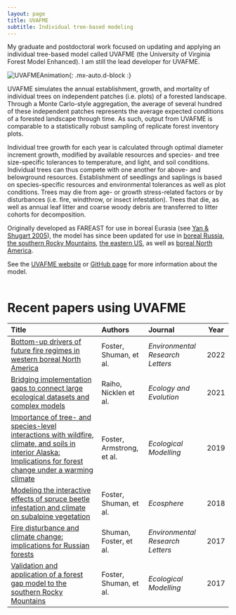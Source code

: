 ```yaml
---
layout: page
title: UVAFME 
subtitle: Individual tree-based modeling
---
```


My graduate and postdoctoral work focused on updating and applying an individual tree-based model called UVAFME (the University of Virginia Forest Model Enhanced). I am still the lead developer for UVAFME.

![UVAFMEAnimation](assets/img/UVAFME_Animation.gif){: .mx-auto.d-block :}

UVAFME simulates the annual establishment, growth, and mortality of individual trees on independent patches (i.e. plots) of a forested landscape. Through a Monte Carlo-style aggregation, the average of several hundred of these independent patches represents the average expected conditions of a forested landscape through time. As such, output from UVAFME is comparable to a statistically robust sampling of replicate forest inventory plots.

Individual tree growth for each year is calculated through optimal diameter increment growth, modified by available resources and species- and tree size-specific tolerances to temperature, and light, and soil conditions. Individual trees can thus compete with one another for above- and belowground resources. Establishment of seedlings and saplings is based on species-specific resources and environmental tolerances as well as plot conditions. Trees may die from age- or growth stress-related factors or by disturbances (i.e. fire, windthrow, or insect infestation). Trees that die, as well as annual leaf litter and coarse woody debris are transferred to litter cohorts for decomposition. 

Originally developed as FAREAST for use in boreal Eurasia
(see [Yan & Shugart 2005](https://www.jstor.org/stable/3566334?seq=1#page_scan_tab_contents)),
the model has since been updated for use in [boreal Russia](http://iopscience.iop.org/article/10.1088/1748-9326/aa5eed),
[the southern Rocky Mountains](https://www.sciencedirect.com/science/article/pii/S0304380016306482), [the eastern US](https://www.nature.com/articles/srep22133), as well as [boreal North America](https://www.sciencedirect.com/science/article/pii/S030438001930273X).

See the [UVAFME website](https://uvafme.github.io) or [GitHub page](https://github.com/UVAFME/UVAFME_model) for more information about the model.
<br>
<br>
# Recent papers using UVAFME

| Title                | Authors   | Journal | Year | 
| :------------------- |:--------- | :--- |:--------: | 
| [Bottom-up drivers of future fire regimes in western boreal North America](https://iopscience.iop.org/article/10.1088/1748-9326/ac4c1e)| Foster, Shuman, et al. | *Environmental Research Letters* | 2022 |  
|[ Bridging implementation gaps to connect large ecological datasets and complex models](https://doi.org/10.1002/ece3.8420) | Raiho, Nicklen et al.  | *Ecology and Evolution* |  2021 | 
| [Importance of tree- and species-level interactions with wildfire, climate, and soils in interior Alaska: Implications for forest change under a warming climate](https://www.sciencedirect.com/science/article/pii/S030438001930273X?via%3Dihub)  | Foster, Armstrong, et al.  | *Ecological Modelling* | 2019 | 
| [Modeling the interactive effects of spruce beetle infestation and climate on subalpine vegetation](https://doi.org/10.1002/ecs2.2437) | Foster, Shuman, et al.  | *Ecosphere* | 2018 | 
| [Fire disturbance and climate change: implications for Russian forests](https://iopscience.iop.org/article/10.1088/1748-9326/aa5eed)  | Shuman, Foster, et al.  | *Environmental Research Letters* | 2017 | 
| [Validation and application of a forest gap model to the southern Rocky Mountains](https://doi.org/10.1016/j.ecolmodel.2017.02.019)| Foster, Shuman, et al.  | *Ecological Modelling* | 2017 | 
